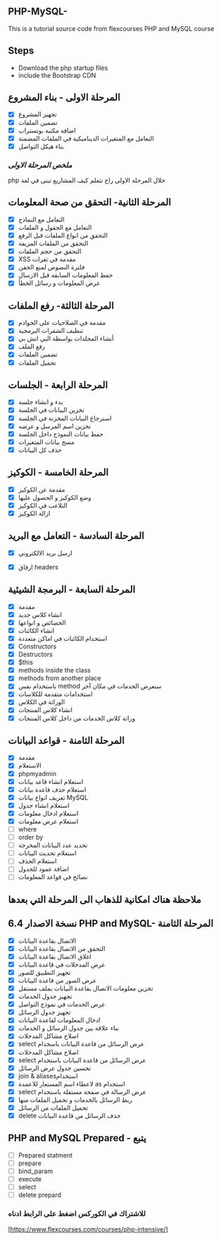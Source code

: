 ## PHP-MySQL-
This is a tutorial source code from flexcourses PHP and MySQL course

 

## Steps 
* Download the php startup files 
* include the Bootstrap CDN

## المرحلة الاولى - بناء المشروع 
* [X] تجهيز المشروع
* [x] تضمين الملفات
* [x] اضافة مكتبة بوتستراب
* [x]  التعامل مع المتغيرات الديناميكية في الملفات المضمنة
* [x]  بناء هيكل التواصل

### *ملخص المرحلة الاولى* 
php خلال المرحلة الاولى راح تتعلم كيف المشاريع تبنى في لغة 

##  المرحلة الثانية- التحقق من صحة المعلومات  
* [x] التعامل مع النماذج
* [x] التعامل مع الحقول و الملفات
* [x] التحقق من انواع الملفات قبل الرفع
* [x] التحقق من الملفات المزيفة
* [x] التحقق من حجم الملفات
* [x] XSS مقدمة في ثغرات
* [x] فلترة النصوص لمنع الحقن
* [x] حفظ المعلومات السابقة قبل الارسال 
* [x] عرض المعلومات و رسائل الخطأ 

## المرحلة الثالثة- رفع الملفات
* [x] مقدمة في الصلاحيات على الخوادم
* [x] تنظيف الشفرات البرمجية
* [x] أنشاء المجلدات بواسطة البي اتش بي
* [x] رفع الملف
* [x] تضمين الملفات
* [x] تحميل الملفات

## المرحلة الرابعة - الجلسات
* [x] بدء و انشاء جلسة
* [x] تخزين البيانات في الجلسة
* [x] استرجاع البيانات المخزنة في الجلسة
* [x] تخزين اسم المرسل و عرضه
* [x] حفظ بيانات النموذج داخل الجلسة
* [x] مسح بيانات المتغيرات
* [x] حذف كل البيانات 

## المرحلة الخامسة - الكوكيز
* [x] مقدمة عن الكوكيز
* [x] وضع الكوكيز و الحصول عليها
* [x] التلاعب في الكوكيز
* [x] ازالة الكوكيز

## المرحلة السادسة - التعامل مع البريد
* [x] ارسل بريد الالكتروني
* [x] ارفاق headers 
 

## المرحلة السابعة - البرمجة الشيئية
* [x] مقدمة
* [x] انشاء كلاس جديد
* [x] الخصائص و انواعها 
* [x] انشاء الكائنات
* [x] استخدام الكائنات في اماكن متعددة
* [x] Constructors
* [x] Destructors
* [x] $this
* [x] methods inside the class
* [x] methods from another place
* [x] باستخدام نفس method سنعرض الخدمات في مكان آخر
* [x] استخدامات متقدمة للكلاسات
* [x] الوراثة في الكلاس
* [x] انشاء كلاس المنتجات
* [x] وراثة كلاس الخدمات من داخل كلاس المنتجات 

## المرحلة الثامنة - قواعد البيانات
* [x] مقدمة
* [x] الاستعلام
* [x] phpmyadmin 
* [x] استعلام انشاء قاعد بيانات
* [x] استعلام حذف قاعدة بيانات
* [x] تعريف انواع بيانات MySQL
* [x] استعلام انشاء جدول
* [x] استعلام ادخال معلومات
* [x] استعلام عرض معلومات
* [ ] where
* [ ] order by
* [ ] تحديد عدد البيانات المخرجة
* [ ] استعلام تحديث البيانات
* [ ] استعلام الحذف
* [ ] اضافة عمود للجدول
* [ ] نصائح في قواعد المعلومات 

## ملاحظة هناك امكانية للذهاب الى المرحلة التي بعدها 

## نسخة الاصدار 6.4  PHP and MySQL- المرحلة الثامنة
* [x] الاتصال بقاعدة البيانات
* [x] التحقق من الاتصال بقاعدة البيانات
* [x] اغلاق الاتصال بقاعدة البيانات 
* [x] عرض المدخلات في قاعدة البيانات 
* [x] تجهيز التطبيق للصور
* [x] عرض الصور من قاعدة البيانات 
* [x] تخزين معلومات الاتصال بقاعدة البيانات بملف مستقل
* [x] تجهيز جدول الخدمات 
* [x] عرض الخدمات في نموذج التواصل
* [x] تجهيز جدول الرسائل
* [x] ادخال المعلومات لقاعدة البيانات 
* [x] بناء علاقة بين جدول الرسائل و الخدمات
* [x] اصلاح مشاكل المدخلات
* [x] select عرض الرسائل من قاعدة البيانات باسخدام 
* [x] اصلاح مشاكل المدخلات 
* [x] select عرض الرسائل من قاعدة البيانات باستخدام
* [x] تحسين جدول عرض الرسائل
* [x] join & aliasesاستخدام
* [x] لاعطاء اسم المستعار للاعمدة as استخدام   
* [x] select عرض الرسالة في صفحة مستقلة باستخدام
* [x] ربط الرسائل بالخدمات و تحميل الملفات منها
* [x] تحميل الملفات من الرسائل 
* [x] delete حذف الرسائل من قاعدة البيانات  

## PHP and MySQL Prepared - يتبع 
* [ ] Prepared statment 
* [ ] prepare
* [ ] bind_param
* [ ] execute
* [ ] select
* [ ] delete prepard 

### للاشتراك في الكوركس اضغط على الرابط ادناه 
[https://www.flexcourses.com/courses/php-intensive/]
